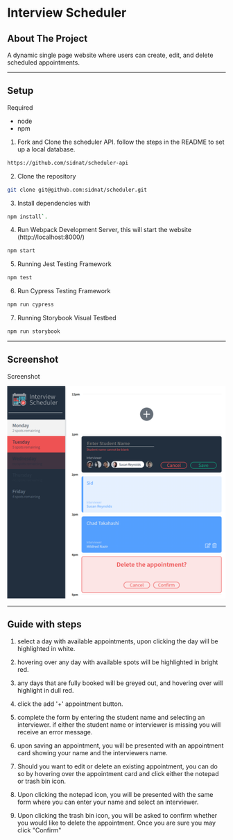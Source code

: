 # Interview Scheduler

<!-- ABOUT THE PROJECT -->
## About The Project

A dynamic single page website where users can create, edit, and delete scheduled appointments.

---

## Setup

Required
- node
- npm

1. Fork and Clone the scheduler API. follow the steps in the README to set up a local database.
```sh
https://github.com/sidnat/scheduler-api
```
2. Clone the repository
```sh
git clone git@github.com:sidnat/scheduler.git
```
3. Install dependencies with 
```sh
npm install`.
```
4. Run Webpack Development Server, this will start the website (http://localhost:8000/)
```sh
npm start
```
5. Running Jest Testing Framework
```sh
npm test
```
6. Run Cypress Testing Framework
```sh
npm run cypress
```
7. Running Storybook Visual Testbed
```sh
npm run storybook
```

---

## Screenshot

Screenshot

![Screenshot](docs/screenshot.png)

---

## Guide with steps

1. select a day with available appointments, upon clicking the day will be highlighted in white.

2. hovering over any day with available spots will be highlighted in bright red.

3. any days that are fully booked will be greyed out, and hovering over will highlight in dull red.

4. click the add '+' appointment button.

5. complete the form by entering the student name and selecting an interviewer. if either the student name or interviewer is missing you will receive an error message.

6. upon saving an appointment, you will be presented with an appointment card showing your name and the interviewers name.

7. Should you want to edit or delete an existing appointment, you can do so by hovering over the appointment card and click either the notepad or trash bin icon.

8. Upon clicking the notepad icon, you will be presented with the same form where you can enter your name and select an interviewer.

8. Upon clicking the trash bin icon, you will be asked to confirm whether you would like to delete the appointment. Once you are sure you may click "Confirm"